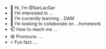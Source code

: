 - 👋 Hi, I’m @SarLacGar
- 👀 I’m interested in ...
- 🌱 I’m currently learning ...DAM
- 💞️ I’m looking to collaborate on ...homework
- 📫 How to reach me ...
- 😄 Pronouns: ...
- ⚡ Fun fact: ...

<!---
SarLacGar/SarLacGar is a ✨ special ✨ repository because its `README.md` (this file) appears on your GitHub profile.
You can click the Preview link to take a look at your changes.
--->
